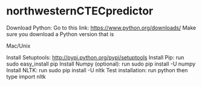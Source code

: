 # northwesternCTECpredictor


Download Python: 
Go to this link: https://www.python.org/downloads/
Make sure you download a Python version that is 

Mac/Unix

Install Setuptools: http://pypi.python.org/pypi/setuptools
Install Pip: run sudo easy_install pip
Install Numpy (optional): run sudo pip install -U numpy
Install NLTK: run sudo pip install -U nltk
Test installation: run python then type import nltk